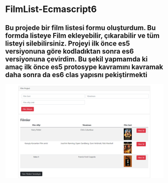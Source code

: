 ﻿# FilmList-Ecmascript6
## Bu projede bir film listesi formu oluşturdum. Bu formda listeye Film ekleyebilir, çıkarabilir ve tüm listeyi silebilirsiniz. Projeyi ilk önce es5 versiyonuna göre kodladıktan sonra es6 versiyonuna çevirdim. Bu şekil yapmamda ki amaç ilk önce es5 protosype kavramını kavramak daha sonra da es6 clas yapısnı pekiştirmekti
![alt text](screencapture-127-0-0-1-5500-FilmProjesi-index-html-2022-10-13-18_30_43.png)